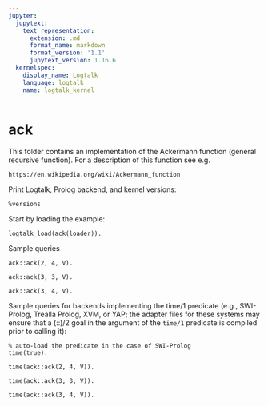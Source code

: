 ```yaml
---
jupyter:
  jupytext:
    text_representation:
      extension: .md
      format_name: markdown
      format_version: '1.1'
      jupytext_version: 1.16.6
  kernelspec:
    display_name: Logtalk
    language: logtalk
    name: logtalk_kernel
---
```


<!--
________________________________________________________________________

This file is part of Logtalk <https://logtalk.org/>  
SPDX-FileCopyrightText: 1998-2025 Paulo Moura <pmoura@logtalk.org>  
SPDX-License-Identifier: Apache-2.0

Licensed under the Apache License, Version 2.0 (the "License");
you may not use this file except in compliance with the License.
You may obtain a copy of the License at

    http://www.apache.org/licenses/LICENSE-2.0

Unless required by applicable law or agreed to in writing, software
distributed under the License is distributed on an "AS IS" BASIS,
WITHOUT WARRANTIES OR CONDITIONS OF ANY KIND, either express or implied.
See the License for the specific language governing permissions and
limitations under the License.
________________________________________________________________________
-->

# ack

This folder contains an implementation of the Ackermann function (general
recursive function). For a description of this function see e.g.

	https://en.wikipedia.org/wiki/Ackermann_function

Print Logtalk, Prolog backend, and kernel versions:

```{code-cell}
%versions
```

Start by loading the example:

```{code-cell}
logtalk_load(ack(loader)).
```

Sample queries

```{code-cell}
ack::ack(2, 4, V).
```
<!--
V = 11.
-->

```{code-cell}
ack::ack(3, 3, V).
```
<!--
V = 61.
-->

```{code-cell}
ack::ack(3, 4, V).
```
<!--
V = 125.
-->

Sample queries for backends implementing the time/1 predicate (e.g.,
SWI-Prolog, Trealla Prolog, XVM, or YAP; the adapter files for these
systems may ensure that a (::)/2 goal in the argument of the `time/1`
predicate is compiled prior to calling it):

```{code-cell}
% auto-load the predicate in the case of SWI-Prolog
time(true).
```
<!--
true.
-->

```{code-cell}
time(ack::ack(2, 4, V)).
```
<!--
% 98 inferences, 0.00 CPU in 0.00 seconds (0% CPU, Infinite Lips)
V = 11.
-->

```{code-cell}
time(ack::ack(3, 3, V)).
```
<!--
% 2,451 inferences, 0.00 CPU in 0.00 seconds (0% CPU, Infinite Lips)
V = 61.
-->

```{code-cell}
time(ack::ack(3, 4, V)).
```
<!--
% 10,326 inferences, 0.00 CPU in 0.00 seconds (0% CPU, Infinite Lips)
V = 125.
-->
